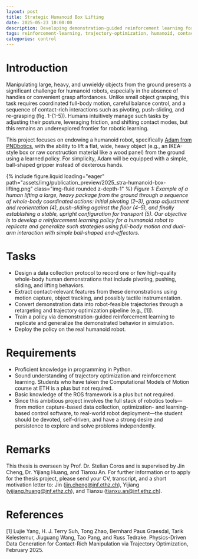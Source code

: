 ```yaml
---
layout: post
title: Strategic Humanoid Box Lifting
date: 2025-05-23 10:00:00
description: Developing demonstration-guided reinforcement learning for complex humanoid manipulation tasks involving strategic contact-rich interactions.
tags: reinforcement-learning, trajectory-optimization, humanoid, contact-rich-manipulation
categories: control
---
```


# Introduction
Manipulating large, heavy, and unwieldy objects from the ground presents a significant challenge for humanoid robots, especially in the absence of handles or convenient grasp affordances. Unlike small object grasping, this task requires coordinated full-body motion, careful balance control, and a sequence of contact-rich interactions such as pivoting, push-sliding, and re-grasping (fig. 1-(1-5)). Humans intuitively manage such tasks by adjusting their posture, leveraging friction, and shifting contact modes, but this remains an underexplored frontier for robotic learning.

This project focuses on endowing a humanoid robot, specifically [Adam from PNDbotics](https://www.pndbotics.com/humanoid), with the ability to lift a flat, wide, heavy object (e.g., an IKEA-style box or raw construction material like a wood panel) from the ground using a learned policy. For simplicity, Adam will be equipped with a simple, ball-shaped gripper instead of dexterous hands.

{% include figure.liquid loading="eager" path="assets/img/publication_preview/2025_stra-humanoid-box-lifting.png" class="img-fluid rounded z-depth-1" %}
*Figure 1: Example of a human lifting a large, heavy package from the ground through a sequence of whole-body coordinated actions: initial pivoting (2–3), grasp adjustment and reorientation (4), push-sliding against the floor (4–5), and finally establishing a stable, upright configuration for transport (5). Our objective is to develop a reinforcement learning policy for a humanoid robot to replicate and generalize such strategies using full-body motion and dual-arm interaction with simple ball-shaped end-effectors.*

# Tasks
- Design a data collection protocol to record one or few high-quality whole-body human demonstrations that include pivoting, pushing, sliding, and lifting behaviors.
- Extract contact-relevant features from these demonstrations using motion capture, object tracking, and possibly tactile instrumentation.
- Convert demonstration data into robot-feasible trajectories through a retargeting and trajectory optimization pipeline (e.g., [1]).
- Train a policy via demonstration-guided reinforcement learning to replicate and generalize the demonstrated behavior in simulation.
- Deploy the policy on the real humanoid robot.

# Requirements
- Proficient knowledge in programming in Python.
- Sound understanding of trajectory optimization and reinforcement learning. Students who have taken the Computational Models of Motion course at ETH is a plus but not required.
- Basic knowledge of the ROS framework is a plus but not required.
- Since this ambitious project involves the full stack of robotics tools—from motion capture-based data collection, optimization- and learning-based control software, to real-world robot deployment—the student should be devoted, self-driven, and have a strong desire and persistence to explore and solve problems independently.

# Remarks
This thesis is overseen by Prof. Dr. Stelian Coros and is supervised by Jin Cheng, Dr. Yijiang Huang, and Tianxu An. For further information or to apply for the thesis project, please send your CV, transcript, and a short motivation letter to: Jin ([jin.cheng@inf.ethz.ch](mailto:jin.cheng@inf.ethz.ch)), Yijiang ([yijiang.huang@inf.ethz.ch](mailto:yijiang.huang@inf.ethz.ch)), and Tianxu ([tianxu.an@inf.ethz.ch](mailto:tianxu.an@inf.ethz.ch)).

# References
[1] Lujie Yang, H. J. Terry Suh, Tong Zhao, Bernhard Paus Graesdal, Tarik Kelestemur, Jiuguang Wang, Tao Pang, and Russ Tedrake. Physics-Driven Data Generation for Contact-Rich Manipulation via Trajectory Optimization, February 2025.